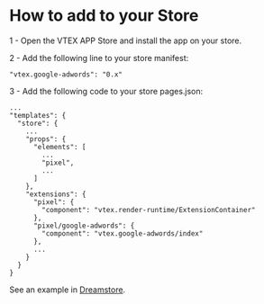 # How to add to your Store

1 - Open the VTEX APP Store and install the app on your store.

2 - Add the following line to your store manifest:
>    
    "vtex.google-adwords": "0.x"

3 - Add the following code to your store pages.json:
>
    ...
    "templates": {
      "store": {
        ...
        "props": {
          "elements": [
            ...
            "pixel",
            ...
          ]
        },
        "extensions": {
          "pixel": {
            "component": "vtex.render-runtime/ExtensionContainer"
          },
          "pixel/google-adwords": {
            "component": "vtex.google-adwords/index"
          },
          ...
        }
      }
    }

See an example in [Dreamstore](https://github.com/vtex-apps/dreamstore/blob/master/pages/pages.json).